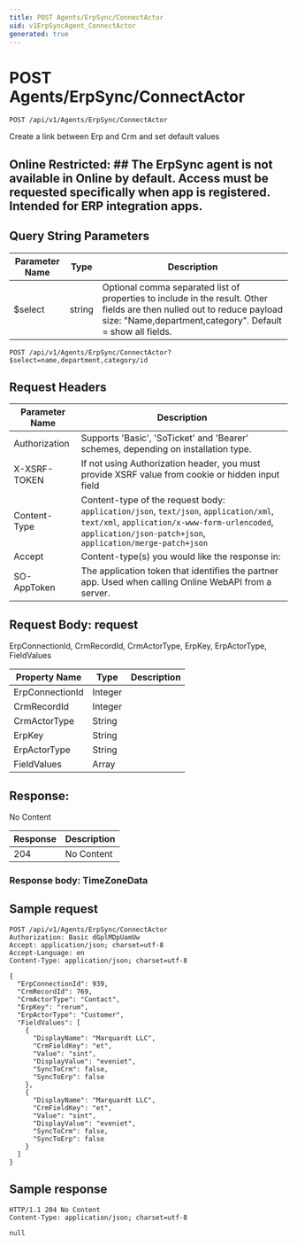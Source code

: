 ```yaml
---
title: POST Agents/ErpSync/ConnectActor
uid: v1ErpSyncAgent_ConnectActor
generated: true
---
```


# POST Agents/ErpSync/ConnectActor

```http
POST /api/v1/Agents/ErpSync/ConnectActor
```

Create a link between Erp and Crm and set default values


## Online Restricted: ## The ErpSync agent is not available in Online by default. Access must be requested specifically when app is registered. Intended for ERP integration apps.






## Query String Parameters

| Parameter Name | Type |  Description |
|----------------|------|--------------|
| $select | string |  Optional comma separated list of properties to include in the result. Other fields are then nulled out to reduce payload size: "Name,department,category". Default = show all fields. |

```http
POST /api/v1/Agents/ErpSync/ConnectActor?$select=name,department,category/id
```


## Request Headers

| Parameter Name | Description |
|----------------|-------------|
| Authorization  | Supports 'Basic', 'SoTicket' and 'Bearer' schemes, depending on installation type. |
| X-XSRF-TOKEN   | If not using Authorization header, you must provide XSRF value from cookie or hidden input field |
| Content-Type | Content-type of the request body: `application/json`, `text/json`, `application/xml`, `text/xml`, `application/x-www-form-urlencoded`, `application/json-patch+json`, `application/merge-patch+json` |
| Accept         | Content-type(s) you would like the response in:  |
| SO-AppToken | The application token that identifies the partner app. Used when calling Online WebAPI from a server. |

## Request Body: request 

ErpConnectionId, CrmRecordId, CrmActorType, ErpKey, ErpActorType, FieldValues 

| Property Name | Type |  Description |
|----------------|------|--------------|
| ErpConnectionId | Integer |  |
| CrmRecordId | Integer |  |
| CrmActorType | String |  |
| ErpKey | String |  |
| ErpActorType | String |  |
| FieldValues | Array |  |

## Response:

No Content

| Response | Description |
|----------------|-------------|
| 204 | No Content |

### Response body: TimeZoneData


## Sample request

```http!
POST /api/v1/Agents/ErpSync/ConnectActor
Authorization: Basic dGplMDpUamUw
Accept: application/json; charset=utf-8
Accept-Language: en
Content-Type: application/json; charset=utf-8

{
  "ErpConnectionId": 939,
  "CrmRecordId": 769,
  "CrmActorType": "Contact",
  "ErpKey": "rerum",
  "ErpActorType": "Customer",
  "FieldValues": [
    {
      "DisplayName": "Marquardt LLC",
      "CrmFieldKey": "et",
      "Value": "sint",
      "DisplayValue": "eveniet",
      "SyncToCrm": false,
      "SyncToErp": false
    },
    {
      "DisplayName": "Marquardt LLC",
      "CrmFieldKey": "et",
      "Value": "sint",
      "DisplayValue": "eveniet",
      "SyncToCrm": false,
      "SyncToErp": false
    }
  ]
}
```

## Sample response

```http_
HTTP/1.1 204 No Content
Content-Type: application/json; charset=utf-8

null
```